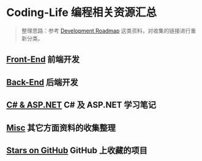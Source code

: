 # Coding-Life 编程相关资源汇总

> 整理思路：参考 [Development Roadmap](https://github.com/kamranahmedse/developer-roadmap) 这类资料，对收集的链接进行重新分类。

## [Front-End](https://github.com/Dream4ever/Coding-Life/blob/master/Front-End/Front-End%20Resource%20Collection.md) 前端开发

## [Back-End](https://github.com/Dream4ever/Coding-Life/blob/master/Back-End/Back-End%20Resource%20Collection.md) 后端开发

## [C# & ASP.NET](https://github.com/Dream4ever/Coding-Life/blob/master/C%23%20&%20ASP.NET/01.%20C%23%20Basics%20for%20Beginners.md) C# 及 ASP.NET 学习笔记

## [Misc](https://github.com/Dream4ever/Coding-Life/blob/master/Misc.md) 其它方面资料的收集整理

## [Stars on GitHub](https://github.com/Dream4ever/Coding-Life/blob/master/Stars-On-Github.md) GitHub 上收藏的项目
